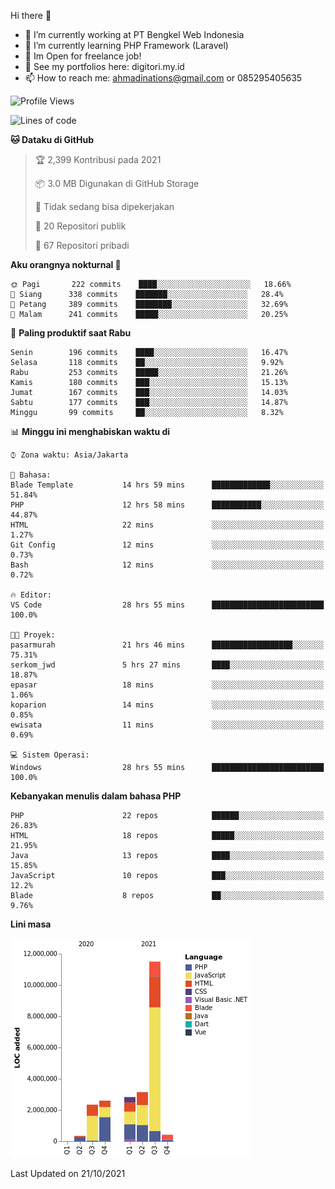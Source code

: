 Hi there 👋

- 🔭 I’m currently working at PT Bengkel Web Indonesia
- 🌱 I’m currently learning PHP Framework (Laravel)
- 📂 Im Open for freelance job!
- 🧷 See my portfolios here: digitori.my.id
- 📫 How to reach me: ahmadinations@gmail.com or 085295405635


<!--START_SECTION:waka-->
![Profile Views](http://img.shields.io/badge/Profil%20dilihat-4-blue)

![Lines of code](https://img.shields.io/badge/Sejak%20Hello%20World%20aku%20telah%20menulis-23.2%20million%20baris%20kode-blue)

**🐱 Dataku di GitHub** 

> 🏆 2,399 Kontribusi pada 2021
 > 
> 📦 3.0 MB Digunakan di GitHub Storage 
 > 
> 🚫 Tidak sedang bisa dipekerjakan
 > 
> 📜 20 Repositori publik 
 > 
> 🔑 67 Repositori pribadi  
 > 
**Aku orangnya nokturnal 🦉** 

```text
🌞 Pagi       222 commits    ████░░░░░░░░░░░░░░░░░░░░░   18.66% 
🌆 Siang      338 commits    ███████░░░░░░░░░░░░░░░░░░   28.4% 
🌃 Petang     389 commits    ████████░░░░░░░░░░░░░░░░░   32.69% 
🌙 Malam      241 commits    █████░░░░░░░░░░░░░░░░░░░░   20.25%

```
📅 **Paling produktif saat Rabu** 

```text
Senin        196 commits    ████░░░░░░░░░░░░░░░░░░░░░   16.47% 
Selasa       118 commits    ██░░░░░░░░░░░░░░░░░░░░░░░   9.92% 
Rabu         253 commits    █████░░░░░░░░░░░░░░░░░░░░   21.26% 
Kamis        180 commits    ███░░░░░░░░░░░░░░░░░░░░░░   15.13% 
Jumat        167 commits    ███░░░░░░░░░░░░░░░░░░░░░░   14.03% 
Sabtu        177 commits    ███░░░░░░░░░░░░░░░░░░░░░░   14.87% 
Minggu       99 commits     ██░░░░░░░░░░░░░░░░░░░░░░░   8.32%

```


📊 **Minggu ini menghabiskan waktu di** 

```text
⌚︎ Zona waktu: Asia/Jakarta

💬 Bahasa: 
Blade Template           14 hrs 59 mins      █████████████░░░░░░░░░░░░   51.84% 
PHP                      12 hrs 58 mins      ███████████░░░░░░░░░░░░░░   44.87% 
HTML                     22 mins             ░░░░░░░░░░░░░░░░░░░░░░░░░   1.27% 
Git Config               12 mins             ░░░░░░░░░░░░░░░░░░░░░░░░░   0.73% 
Bash                     12 mins             ░░░░░░░░░░░░░░░░░░░░░░░░░   0.72%

🔥 Editor: 
VS Code                  28 hrs 55 mins      █████████████████████████   100.0%

🐱‍💻 Proyek: 
pasarmurah               21 hrs 46 mins      ██████████████████░░░░░░░   75.31% 
serkom_jwd               5 hrs 27 mins       ████░░░░░░░░░░░░░░░░░░░░░   18.87% 
epasar                   18 mins             ░░░░░░░░░░░░░░░░░░░░░░░░░   1.06% 
koparion                 14 mins             ░░░░░░░░░░░░░░░░░░░░░░░░░   0.85% 
ewisata                  11 mins             ░░░░░░░░░░░░░░░░░░░░░░░░░   0.69%

💻 Sistem Operasi: 
Windows                  28 hrs 55 mins      █████████████████████████   100.0%

```

**Kebanyakan menulis dalam bahasa PHP** 

```text
PHP                      22 repos            ██████░░░░░░░░░░░░░░░░░░░   26.83% 
HTML                     18 repos            █████░░░░░░░░░░░░░░░░░░░░   21.95% 
Java                     13 repos            ████░░░░░░░░░░░░░░░░░░░░░   15.85% 
JavaScript               10 repos            ███░░░░░░░░░░░░░░░░░░░░░░   12.2% 
Blade                    8 repos             ██░░░░░░░░░░░░░░░░░░░░░░░   9.76%

```


**Lini masa**

![Chart not found](https://raw.githubusercontent.com/MuhamadAhmadin/MuhamadAhmadin/master/charts/bar_graph.png) 


 Last Updated on 21/10/2021
<!--END_SECTION:waka-->
